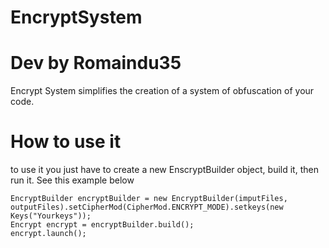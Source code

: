 # EncryptSystem
# Dev by Romaindu35
Encrypt System simplifies the creation of a system of obfuscation of your code.

# How to use it

to use it you just have to create a new EnscryptBuilder object, build it, then run it.
See this example below

```
EncryptBuilder encryptBuilder = new EncryptBuilder(imputFiles, outputFiles).setCipherMod(CipherMod.ENCRYPT_MODE).setkeys(new Keys("Yourkeys"));
Encrypt encrypt = encryptBuilder.build();
encrypt.launch();
```
